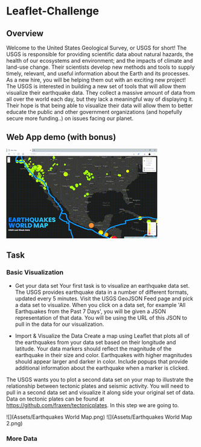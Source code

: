 # Leaflet-Challenge

## Overview ##
Welcome to the United States Geological Survey, or USGS for short! The USGS is responsible for providing scientific data about natural hazards, the health of our ecosystems and environment; and the impacts of climate and land-use change. Their scientists develop new methods and tools to supply timely, relevant, and useful information about the Earth and its processes. As a new hire, you will be helping them out with an exciting new project!
The USGS is interested in building a new set of tools that will allow them visualize their earthquake data. They collect a massive amount of data from all over the world each day, but they lack a meaningful way of displaying it. Their hope is that being able to visualize their data will allow them to better educate the public and other government organizations (and hopefully secure more funding..) on issues facing our planet.

## Web App demo (with bonus) ##

![](Assets/World%20Map.gif)

## Task ##
### Basic Visualization ###
* Get your data set
Your first task is to visualize an earthquake data set.
The USGS provides earthquake data in a number of different formats, updated every 5 minutes. Visit the USGS GeoJSON Feed page and pick a data set to visualize. When you click on a data set, for example 'All Earthquakes from the Past 7 Days', you will be given a JSON representation of that data. You will be using the URL of this JSON to pull in the data for our visualization.

* Import & Visualize the Data
Create a map using Leaflet that plots all of the earthquakes from your data set based on their longitude and latitude.
Your data markers should reflect the magnitude of the earthquake in their size and color. Earthquakes with higher magnitudes should appear larger and darker in color.
Include popups that provide additional information about the earthquake when a marker is clicked.

The USGS wants you to plot a second data set on your map to illustrate the relationship between tectonic plates and seismic activity. You will need to pull in a second data set and visualize it along side your original set of data. Data on tectonic plates can be found at https://github.com/fraxen/tectonicplates.
In this step we are going to.

![](Assets/Earthquakes World Map.png)
![](Assets/Earthquakes World Map 2.png)


### More Data ### 


